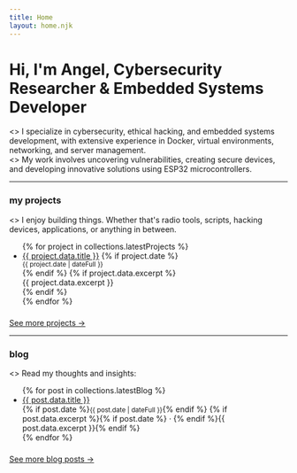 ```yaml
---
title: Home
layout: home.njk
---
```


# Hi, I'm Angel, Cybersecurity Researcher & Embedded Systems Developer

<> I specialize in cybersecurity, ethical hacking, and embedded systems development, with extensive experience in Docker, virtual environments, networking, and server management.  
<> My work involves uncovering vulnerabilities, creating secure devices, and developing innovative solutions using ESP32 microcontrollers.

---

### my projects

<> I enjoy building things. Whether that's radio tools, scripts, hacking devices, applications, or anything in between.

<div class="list-pad">
<ul>
{% for project in collections.latestProjects %}
  <li>
    <a href="{{ project.url }}">{{ project.data.title }}</a>
    {% if project.date %}<div class="excerpt"><small>{{ project.date | dateFull }}</small></div>{% endif %}
    {% if project.data.excerpt %}<div class="excerpt">{{ project.data.excerpt }}</div>{% endif %}
  </li>
{% endfor %}
</ul>
<a href="/projects" style="display:inline-block;margin-top:0.5rem;">See more projects →</a>
</div>

---

### blog

<> Read my thoughts and insights:

<div class="list-pad">
<ul>
{% for post in collections.latestBlog %}
  <li>
    <a href="{{ post.url }}">{{ post.data.title }}</a>
    <div class="excerpt">
      {% if post.date %}<small>{{ post.date | dateFull }}</small>{% endif %}
      {% if post.data.excerpt %}{% if post.date %} · {% endif %}{{ post.data.excerpt }}{% endif %}
    </div>
  </li>
{% endfor %}
</ul>
<a href="/blog" style="display:inline-block;margin-top:0.5rem;">See more blog posts →</a>
</div>
